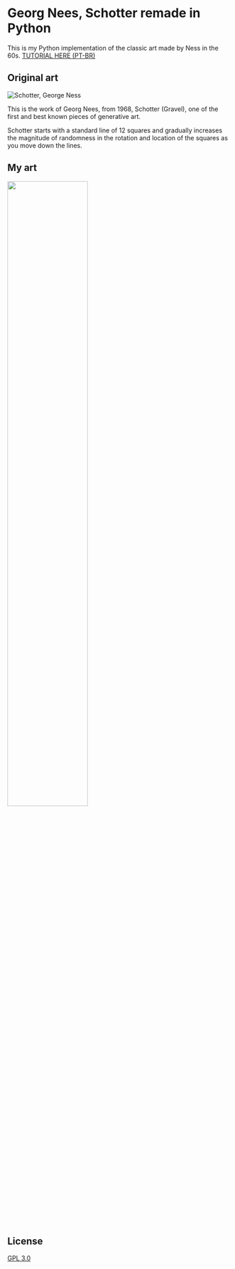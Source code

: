 # Georg Nees, Schotter remade in Python
This is my Python implementation of the classic art made by Ness in the 60s. [TUTORIAL HERE (PT-BR)](https://www.covildodev.com.br/artigo/4)

## Original art
![Schotter, George Ness](https://images.squarespace-cdn.com/content/v1/59413d96e6f2e1c6837c7ecd/1533751718398-FMHY3BZ2VC9UEBZO4PNS/ke17ZwdGBToddI8pDm48kMGgqttGERuHmpF9oH7SZwUUqsxRUqqbr1mOJYKfIPR7LoDQ9mXPOjoJoqy81S2I8GRo6ASst2s6pLvNAu_PZdIl0ul5lb-21CeNfBPGKHNYTwpP89_qOFV6X616WMCTRI98oGwCVbQg4-mZNq5Nkb4/Gravel.jpg?format=1080w)

This is the work of Georg Nees, from 1968, Schotter (Gravel), one of the first and best known pieces of generative art. 

Schotter starts with a standard line of 12 squares and gradually increases the magnitude of randomness in the rotation and location of the squares as you move down the lines.

## My art
<img src="https://raw.githubusercontent.com/LindomarRodrigues/Georg-Nees-Schotter-Python/master/Lindomar%20Rodrigues%2C%20Schotter.png" height="60%" width="60%">

## License

[GPL 3.0](https://choosealicense.com/licenses/gpl-3.0/)
